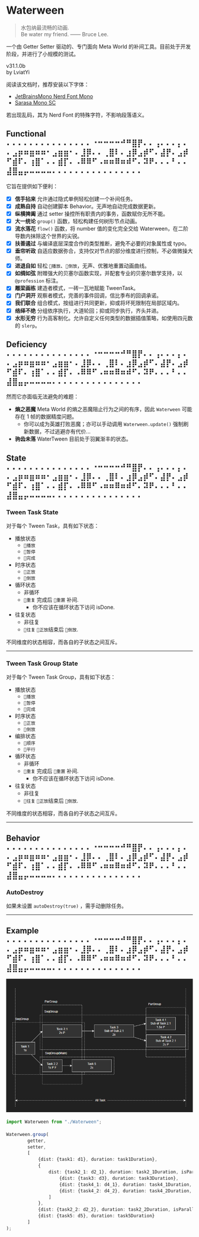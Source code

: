 # Waterween

> 水包纳最流畅的动画.  
> Be water my friend. —— Bruce Lee.

一个由 Getter Setter 驱动的、专门面向 Meta World 的补间工具。目前处于开发阶段，并进行了小规模的测试。

v31.1.0b  
by LviatYi

阅读该文档时，推荐安装以下字体：

- [JetBrainsMono Nerd Font
  Mono][JetbrainsMonoNerdFont]
- [Sarasa Mono SC][SarasaMonoSC]

若出现乱码，其为 Nerd Font 的特殊字符，不影响段落语义。

## Functional ⠄⠄⠄⠄⠄⠄⠄⠄⠄⠄⠄⠄⠄⠄⠄⠐⠒⠒⠒⠒⠚⠛⣿⡟⠄⠄⢠⠄⠄⠄⡄⠄⠄⣠⡶⠶⣶⠶⠶⠂⣠⣶⣶⠂⠄⣸⡿⠄⠄⢀⣿⠇⠄⣰⡿⣠⡾⠋⠄⣼⡟⠄⣠⡾⠋⣾⠏⠄⢰⣿⠁⠄⠄⣾⡏⠄⠠⠿⠿⠋⠠⠶⠶⠿⠶⠾⠋⠄⠽⠟⠄⠄⠄⠃⠄⠄⣼⣿⣤⡤⠤⠤⠤⠤⠄⠄⠄⠄⠄⠄⠄⠄⠄⠄⠄⠄⠄⠄⠄⠄

它旨在提供如下便利：

- [x] **信手拈来** 允许通过隐式单例轻松创建一个补间任务。
- [x] **成熟自持** 自动创建脚本 Behavior。无声地自动完成数据更新。
- [x] **纵横捭阖** 通过 setter 操控所有职责内的事务，函数赋你无所不能。
- [x] **大一统论** `group()` 函数，轻松构建任何树形节点动画。
- [x] **流水落花** `flow()` 函数，将 number 值的变化完全交给 Waterween，在二阶导数内抹除这个世界的尖锐。
- [x] **扶善遏过** 与编译底层深度合作的类型推断，避免不必要的对象属性或 typo。
- [x] **垂帘听政** 自适应数据弥合，支持仅对节点的部分维度进行控制，不必做微操大师。
- [x] **进退自如** 轻松 `󰐊播放`、`󰓕倒放`，无声、优雅地重置动画曲线。
- [x] **如绸如弦** 附赠强大的贝塞尔函数实现，并配套专业的贝塞尔数学支持，以 `@profession` 标注。
- [x] **雕梁画栋** 建造者模式，一砖一瓦地赋能 TweenTask。
- [x] **门户洞开** 观察者模式，完善的事件回调，信比季布的回调承诺。
- [x] **我们联合** 组合模式，按组进行共同更新，抑或将坏死限制在局部区域内。
- [x] **络绎不绝** 分组依序执行，大道轮回；抑或同步执行，齐头并进。
- [x] **水形无穷** 行为高客制化。允许自定义任何类型的数据插值策略，如使用四元数的 `slerp`。

## Deficiency ⠄⠄⠄⠄⠄⠄⠄⠄⠄⠄⠄⠄⠄⠄⠄⠐⠒⠒⠒⠒⠚⠛⣿⡟⠄⠄⢠⠄⠄⠄⡄⠄⠄⣠⡶⠶⣶⠶⠶⠂⣠⣶⣶⠂⠄⣸⡿⠄⠄⢀⣿⠇⠄⣰⡿⣠⡾⠋⠄⣼⡟⠄⣠⡾⠋⣾⠏⠄⢰⣿⠁⠄⠄⣾⡏⠄⠠⠿⠿⠋⠠⠶⠶⠿⠶⠾⠋⠄⠽⠟⠄⠄⠄⠃⠄⠄⣼⣿⣤⡤⠤⠤⠤⠤⠄⠄⠄⠄⠄⠄⠄⠄⠄⠄⠄⠄⠄⠄⠄⠄

然而它亦面临无法避免的难题：

- **熵之恶魔** Meta World 的熵之恶魔阻止行为之间的有序，因此 `Waterween` 可能存在 1 帧的数据精度问题。
    - 你可以成为英雄打败恶魔；亦可以手动调用 `Waterween.update()` 强制刷新数据，不过逃避亦有代价...
- **驹齿未落** WaterTween 目前处于羽翼渐丰的状态。

## State ⠄⠄⠄⠄⠄⠄⠄⠄⠄⠄⠄⠄⠄⠄⠄⠐⠒⠒⠒⠒⠚⠛⣿⡟⠄⠄⢠⠄⠄⠄⡄⠄⠄⣠⡶⠶⣶⠶⠶⠂⣠⣶⣶⠂⠄⣸⡿⠄⠄⢀⣿⠇⠄⣰⡿⣠⡾⠋⠄⣼⡟⠄⣠⡾⠋⣾⠏⠄⢰⣿⠁⠄⠄⣾⡏⠄⠠⠿⠿⠋⠠⠶⠶⠿⠶⠾⠋⠄⠽⠟⠄⠄⠄⠃⠄⠄⣼⣿⣤⡤⠤⠤⠤⠤⠄⠄⠄⠄⠄⠄⠄⠄⠄⠄⠄⠄⠄⠄⠄⠄

### Tween Task State

对于每个 Tween Task，具有如下状态：

- 播放状态
    - `󰐊播放`
    - `󰏤暂停`
    - `󰄲完成`
- 时序状态
    - `󰐊正放`
    - `󰓕倒放`
- 循环状态
    - 非循环
    - `重复` 完成后 `重置` 补间.
        - 你不应该在循环状态下访问 isDone.
- 往复状态
    - 非往复
    - `󱞳往复` `󰐊正放`结束后 `󰓕倒放`.

不同维度的状态相容，而各自的子状态之间互斥。

---

### Tween Task Group State

对于每个 Tween Task Group，具有如下状态：

- 播放状态
    - `󰐊播放`
    - `󰏤暂停`
    - `󰄲完成`
- 时序状态
    - `󰐊正放`
    - `󰓕倒放`
- 编排状态
    - `󰒿顺序`
    - `平行`
- 循环状态
    - 非循环
    - `重复` 完成后 `重置` 补间.
        - 你不应该在循环状态下访问 isDone.
- 往复状态
    - 非往复
    - `󱞳往复` `󰐊正放`结束后 `󰓕倒放`.

不同维度的状态相容，而各自的子状态之间互斥。

---

## Behavior ⠄⠄⠄⠄⠄⠄⠄⠄⠄⠄⠄⠄⠄⠄⠄⠐⠒⠒⠒⠒⠚⠛⣿⡟⠄⠄⢠⠄⠄⠄⡄⠄⠄⣠⡶⠶⣶⠶⠶⠂⣠⣶⣶⠂⠄⣸⡿⠄⠄⢀⣿⠇⠄⣰⡿⣠⡾⠋⠄⣼⡟⠄⣠⡾⠋⣾⠏⠄⢰⣿⠁⠄⠄⣾⡏⠄⠠⠿⠿⠋⠠⠶⠶⠿⠶⠾⠋⠄⠽⠟⠄⠄⠄⠃⠄⠄⣼⣿⣤⡤⠤⠤⠤⠤⠄⠄⠄⠄⠄⠄⠄⠄⠄⠄⠄⠄⠄⠄⠄⠄

### AutoDestroy

如果未设置 `autoDestroy(true)` ，需手动删除任务。

---

## Example ⠄⠄⠄⠄⠄⠄⠄⠄⠄⠄⠄⠄⠄⠄⠄⠐⠒⠒⠒⠒⠚⠛⣿⡟⠄⠄⢠⠄⠄⠄⡄⠄⠄⣠⡶⠶⣶⠶⠶⠂⣠⣶⣶⠂⠄⣸⡿⠄⠄⢀⣿⠇⠄⣰⡿⣠⡾⠋⠄⣼⡟⠄⣠⡾⠋⣾⠏⠄⢰⣿⠁⠄⠄⣾⡏⠄⠠⠿⠿⠋⠠⠶⠶⠿⠶⠾⠋⠄⠽⠟⠄⠄⠄⠃⠄⠄⣼⣿⣤⡤⠤⠤⠤⠤⠄⠄⠄⠄⠄⠄⠄⠄⠄⠄⠄⠄⠄⠄⠄⠄

![示例图片](pic/example.png)

```typescript
import Waterween from "./Waterween";

Waterween.group(
        getter,
        setter,
        [
            {dist: {task1: d1}, duration: task1Duration},
            {
                dist: {task2_1: d2_1}, duration: task2_1Duration, isParallel: true, subNode: [
                    {dist: {task3: d3}, duration: task3Duration},
                    {dist: {task4_1: d4_1}, duration: task4_1Duration, isParallel: true},
                    {dist: {task4_2: d4_2}, duration: task4_2Duration, isParallel: true},
                ]
            },
            {dist: {task2_2: d2_2}, duration: task2_2Duration, isParallel: true, isFocus: true},
            {dist: {task5: d5}, duration: task5Duration}
        ]
);
```

[JetbrainsMonoNerdFont]:https://github.com/ryanoasis/nerd-fonts/releases/download/v3.0.2/JetBrainsMono.zip@fallbackFont

[SarasaMonoSC]:https://github.com/be5invis/Sarasa-Gothic/releases/download/v0.41.6/sarasa-gothic-ttf-0.41.6.7z